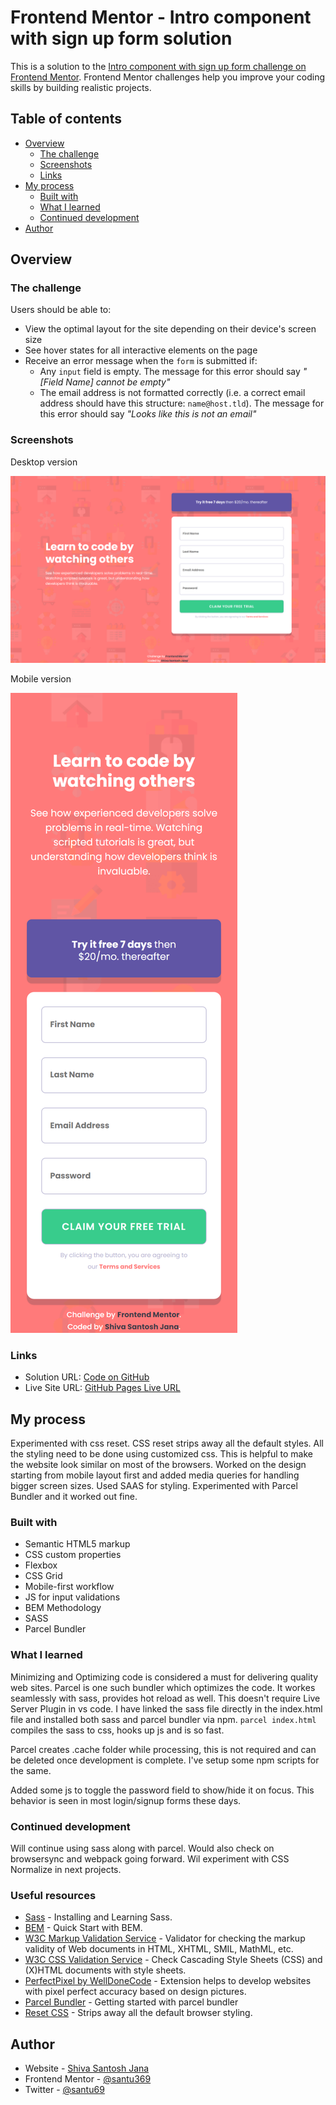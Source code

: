 # Frontend Mentor - Intro component with sign up form solution

This is a solution to the [Intro component with sign up form challenge on Frontend Mentor](https://www.frontendmentor.io/challenges/intro-component-with-signup-form-5cf91bd49edda32581d28fd1). Frontend Mentor challenges help you improve your coding skills by building realistic projects.

## Table of contents

- [Overview](#overview)
  - [The challenge](#the-challenge)
  - [Screenshots](#screenshots)
  - [Links](#links)
- [My process](#my-process)
  - [Built with](#built-with)
  - [What I learned](#what-i-learned)
  - [Continued development](#continued-development)
- [Author](#author)

## Overview

### The challenge

Users should be able to:

- View the optimal layout for the site depending on their device's screen size
- See hover states for all interactive elements on the page
- Receive an error message when the `form` is submitted if:
  - Any `input` field is empty. The message for this error should say _"[Field Name] cannot be empty"_
  - The email address is not formatted correctly (i.e. a correct email address should have this structure: `name@host.tld`). The message for this error should say _"Looks like this is not an email"_

### Screenshots

Desktop version

![desktop version](./screenshots/desktop-version.png)

Mobile version

![mobile version](./screenshots/mobile-version.png)

### Links

- Solution URL: [Code on GitHub](https://github.com/santu369/frontendmentor-intro-component-with-signup-form)
- Live Site URL: [GitHub Pages Live URL](https://santu369.github.io/frontendmentor-intro-component-with-signup-form/dist)

## My process

Experimented with css reset. CSS reset strips away all the default styles. All the styling need to be done using customized css. This is helpful to make the website look similar on most of the browsers. Worked on the design starting from mobile layout first and added media queries for handling bigger screen sizes. Used SAAS for styling. Experimented with Parcel Bundler and it worked out fine.

### Built with

- Semantic HTML5 markup
- CSS custom properties
- Flexbox
- CSS Grid
- Mobile-first workflow
- JS for input validations
- BEM Methodology
- SASS
- Parcel Bundler

### What I learned

Minimizing and Optimizing code is considered a must for delivering quality web sites. Parcel is one such bundler which optimizes the code. It workes seamlessly with sass, provides hot reload as well. This doesn't require Live Server Plugin in vs code. I have linked the sass file directly in the index.html file and installed both sass and parcel bundler via npm. `parcel index.html` compiles the sass to css, hooks up js and is so fast.

Parcel creates .cache folder while processing, this is not required and can be deleted once development is complete. I've setup some npm scripts for the same.

Added some js to toggle the password field to show/hide it on focus. This behavior is seen in most login/signup forms these days.

### Continued development

Will continue using sass along with parcel. Would also check on browsersync and webpack going forward. Wil experiment with CSS Normalize in next projects.

### Useful resources

- [Sass](https://sass-lang.com/) - Installing and Learning Sass.
- [BEM](https://en.bem.info/methodology/quick-start/) - Quick Start with BEM.
- [W3C Markup Validation Service](https://validator.w3.org/) - Validator for checking the markup validity of Web documents in HTML, XHTML, SMIL, MathML, etc.
- [W3C CSS Validation Service](https://jigsaw.w3.org/css-validator/) - Check Cascading Style Sheets (CSS) and (X)HTML documents with style sheets.
- [PerfectPixel by WellDoneCode](https://www.welldonecode.com/perfectpixel/) - Extension helps to develop websites with pixel perfect accuracy based on design pictures.
- [Parcel Bundler](https://parceljs.org/getting_started.html) - Getting started with parcel bundler
- [Reset CSS](https://meyerweb.com/eric/tools/css/reset/) - Strips away all the default browser styling.

## Author

- Website - [Shiva Santosh Jana](https://santu369.github.io/FreeCodeCamp-PersonalPortfolioWebpage)
- Frontend Mentor - [@santu369](https://www.frontendmentor.io/profile/santu369)
- Twitter - [@santu69](https://www.twitter.com/santu69)

